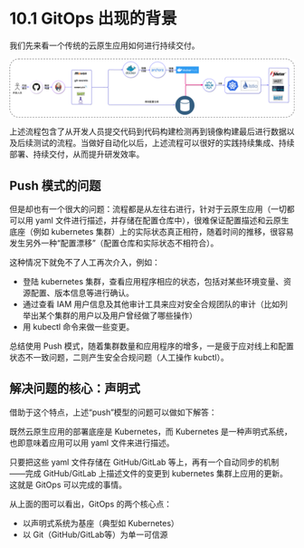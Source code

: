 # 10.1 GitOps 出现的背景

我们先来看一个传统的云原生应用如何进行持续交付。

<div  align="center">
	<img src="../assets/cicd-push.png" align=center />
</div>

上述流程包含了从开发人员提交代码到代码构建检测再到镜像构建最后进行数据以及后续测试的流程。当做好自动化以后，上述流程可以很好的实践持续集成、持续部署、持续交付，从而提升研发效率。

## Push 模式的问题


但是却也有一个很大的问题：流程都是从左往右进行，针对于云原生应用（一切都可以用 yaml 文件进行描述，并存储在配置仓库中），很难保证配置描述和云原生底座（例如 kubernetes 集群）上的实际状态真正相符，随着时间的推移，很容易发生另外一种“配置漂移”（配置仓库和实际状态不相符合）。

这种情况下就免不了人工再次介入，例如：

- 登陆 kubernetes 集群，查看应用程序相应的状态，包括对某些环境变量、资源配置、版本信息等进行确认。
- 通过查看 IAM 用户信息及其他审计工具来应对安全合规团队的审计（比如列举出某个集群的用户以及用户曾经做了哪些操作）
- 用 kubectl 命令来做一些变更。

总结使用 Push 模式，随着集群数量和应用程序的增多，一是疲于应对线上和配置状态不一致问题，二则产生安全合规问题（人工操作 kubctl）。


## 解决问题的核心：声明式



借助于这个特点，上述“push”模型的问题可以做如下解答：

既然云原生应用的部署底座是 Kubernetes，而 Kubernetes 是一种声明式系统，也即意味着应用可以用 yaml 文件来进行描述。

只要把这些 yaml 文件存储在 GitHub/GitLab 等上，再有一个自动同步的机制——完成 GitHub/GitLab 上描述文件的变更到 kubernetes 集群上应用的更新。这就是 GitOps 可以完成的事情。


从上面的图可以看出，GitOps 的两个核心点：

- 以声明式系统为基座（典型如 Kubernetes）
- 以 Git（GitHub/GitLab等）为单一可信源